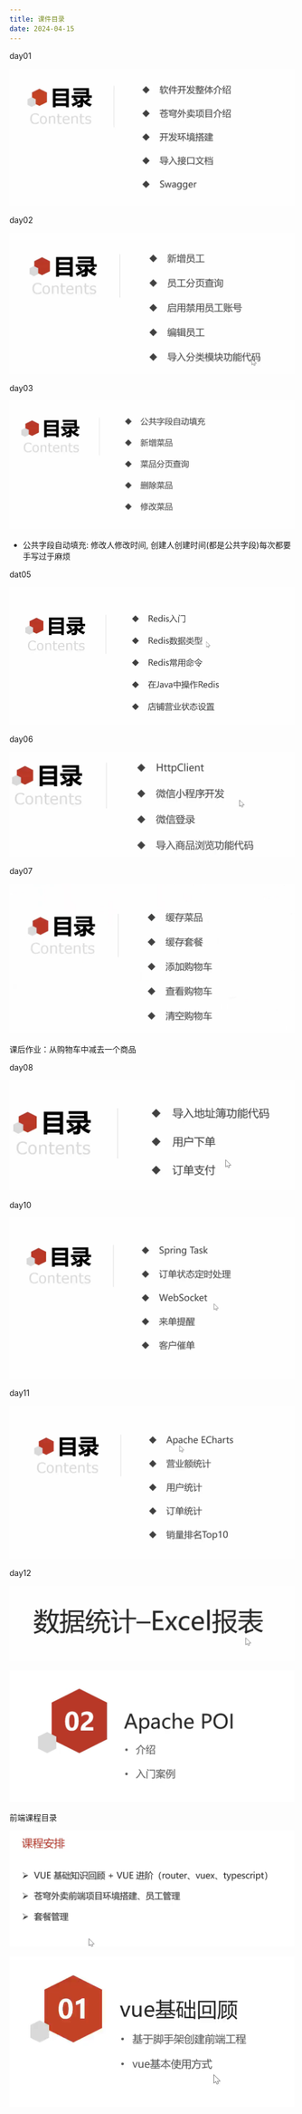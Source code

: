 ```yaml
---
title: 课件目录
date: 2024-04-15
---
```




day01

![](./笔记/image-20240414204134843.png)

day02

![image-20240416171206451](./目录/image-20240416171206451.png)

day03

![image-20240418201700760](./目录/image-20240418201700760.png)

- 公共字段自动填充: 修改人修改时间, 创建人创建时间(都是公共字段)每次都要手写过于麻烦

dat05

![image-20240423214410946](./目录/image-20240423214410946.png)

day06

![image-20240421163604463](./目录/image-20240421163604463.png)

day07

![image-20240423214438270](./目录/image-20240423214438270.png)

课后作业：从购物车中减去一个商品

day08

![image-20240426195612799](./目录/image-20240426195612799.png)

day10

![image-20240429140336277](./目录/image-20240429140336277.png)

day11

![image-20240501204111140](./目录/image-20240501204111140.png)

day12

![image-20240502195937777](./目录/image-20240502195937777.png)

![image-20240502203100468](./目录/image-20240502203100468.png)

前端课程目录

![image-20240505201634664](./目录/image-20240505201634664.png)

![image-20240505201651692](./目录/image-20240505201651692.png)